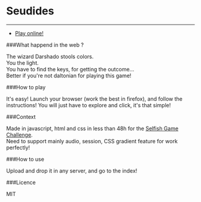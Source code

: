 Seudides
==========


------------------------------
* [Play online!](http://paul.emik.free.fr/seudides)

###What happend in the web ?

The wizard Darshado stools colors.   
You the light.   
You have to find the keys, for getting the outcome...    
Better if you're not daltonian for playing this game!

###How to play

It's easy! Launch your browser (work the best in firefox), and follow the instructions! You will just have to explore and click, it's that simple!

###Context

Made in javascript, html and css in less than 48h for the [Selfish Game Challenge](http://lisezmoi.org/selfishgame/).   
Need to support mainly audio, session, CSS gradient feature for work perfectly!


###How to use

Upload and drop it in any server, and go to the index!

###Licence

MIT
